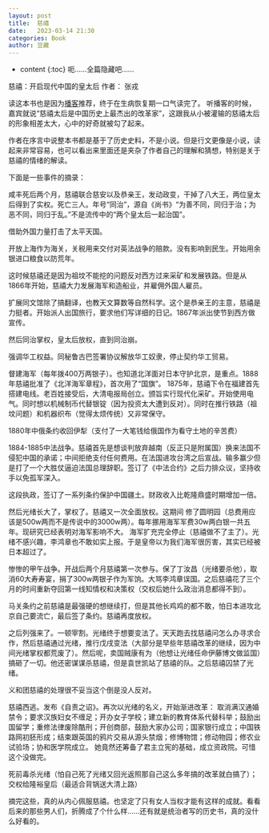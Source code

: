 ```yaml
---
layout: post
title:  慈禧
date:   2023-03-14 21:30
categories: Book
author: 豆藏
---
```


* content
{:toc}
呃……全篇隐藏吧……




慈禧：开启现代中国的皇太后
作者： 张戎

读这本书也是因为[播客](https://www.bumingbai.net/2023/01/ep-034-xiao-han-text/)推荐，终于在生病恢复期一口气读完了。
听播客的时候，嘉宾就说“慈禧太后是中国历史上最杰出的改革家”，这跟我从小被灌输的慈禧太后的形象相差太大，心中的好奇就被勾了起来。

作者在序言中说整本书都是基于了历史史料，不是小说。但是行文更像是小说，读起来非常容易，也可以看出来里面还是夹杂了作者自己的理解和猜想，特别是关于慈禧的情绪的解读。

下面是一些事件的摘录：

咸丰死后两个月，慈禧联合慈安以及恭亲王，发动政变，干掉了八大王，两位皇太后得到了实权。死亡三人。年号“同治”，源自《尚书》“为善不同，同归于治；为恶不同，同归于乱。”不是流传中的“两个皇太后一起治国”。

借助外国力量打击了太平天国。

开放上海作为海关，关税用来交付对英法战争的赔款。没有影响到民生。开始用余银进口粮食以防荒年。

这时候慈禧还是因为祖坟不能挖的问题反对西方过来采矿和发展铁路。但是从1866年开始，慈禧大力发展海军和造船业，并雇佣外国人雇员。

扩展同文馆除了搞翻译，也教天文算数等自然科学。这个是恭亲王的主意，慈禧是力挺者。开始派人出国旅行，要求他们写详细的日记。1867年派出使节到西方做宣传。

然后同治掌权，皇太后放权，直到同治崩。

强调华工权益。同秘鲁古巴签署协议解放华工奴隶，停止契约华工贸易。

督建海军（每年拨400万两银子）。也知道北洋面对日本守护北京，是重点。1888年慈禧批准了《北洋海军章程》，首次用了“国旗”。
1875年，慈禧下令在福建首先搭建电线。老百姓接受后，大清电报局创立。颁旨实行现代化采矿。开始使用电气。同时想以机械制币代替银锭（因为投资太大遭到反对）。同时在推行铁路（祖坟问题）和机器织布（觉得太烦传统）又非常保守。

1880年中俄条约收回伊犁（支付了一大笔钱给俄国作为看守土地的辛苦费）

1884-1885中法战争。慈禧首先是想谈判放弃越南（反正只是附属国）换来法国不侵犯中国的承诺；中间拒绝支付任何费用。在法国进攻台湾之后宣战。输多赢少但是打了一个大胜仗逼迫法国总理辞职。签订了《中法合约》之后力排众议，坚持收手以免孤军深入。

这段执政，签订了一系列条约保护中国疆土。财政收入比乾隆鼎盛时期增加一倍。

然后光绪长大了，掌权了。慈禧又一次全面放权。这期间
修了圆明园（总费用应该是500w两而不是传说中的3000w两）。每年挪用海军军费30w两白银一共五年。现研究已经表明对海军影响不大。
海军扩充完全停止（慈禧做不了主了）。光绪不感兴趣，李鸿章也不敢如实上报。于是皇帝以为我们海军很厉害，其实已经被日本超过了。

惨惨的甲午战争。开战后两个月慈禧第一次参与。保了丁汝昌（光绪要杀他），取消60大寿寿宴，捐了300w两银子作为军饷。大骂李鸿章误国。之后慈禧花了三个月的时间重新夺回第一线知情权和决策权（交权后她什么政治消息都得不到）。

马关条约之前慈禧是最强硬的想继续打，但是其他长鸡鸡的都不敢，怕日本进攻北京自己要流亡，最后签了条约。慈禧再度放权。

之后列强来了。一顿宰割。光绪终于想要变法了。天天跑去找慈禧问怎么办寻求合作，然后慈禧通过光绪，推行戊戌变法（大部分是早些年慈禧改革的继续，因为中间光绪掌权都荒废了）。然后呢，卖国贼康有为（他想让光绪任命伊藤博文做监国）搞砸了一切。他还密谋谋杀慈禧，但是袁世凯站了慈禧的队。之后慈禧囚禁了光绪。

义和团慈禧的处理很不妥当这个倒是没人反对。

慈禧西逃。发布《自责之诏》。再次以光绪的名义，开始渐进改革：
取消满汉通婚禁令；要求汉族妇女不缠足；开办女子学校；建立新的教育体系代替科举；鼓励出国留学；重修法律废除酷刑；开创商部，鼓励大家办公司；国家银行成立；中国铁路网初胚形成；结束跟英国的鸦片交易从源头禁烟；修博物馆；修动物园；修农业试验场；协和医学院成立。
她竟然还筹备了君主立宪的基础，成立资政院。可惜这个没做完。

死前毒杀光绪（怕自己死了光绪又回光返照那自己这么多年搞的改革就白搞了）；交权给隆裕皇后（最适合背锅送大清上路）



摘完这些，真的从内心佩服慈禧。也坚定了只有女人当权才能有这样的成就。看看后来的那些男人们，折腾成了个什么样……还有就是统治者写的历史书，真的没什么好看的。

